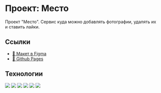 # Проект: Место
Проект "Место". Сервис куда можно добавлять фотографии, удалять их и ставить лайки.


## Ссылки
+ [🔗 Макет в Figma](https://www.figma.com/file/bjyvbKKJN2naO0ucURl2Z0/JavaScript.-Sprint-5?node-id=0%3A1)
+ [🔗 Github Pages](https://shvkn.github.io/mstp/)

##  Технологии
<img src="https://img.shields.io/badge/HTML-black?style=flat&logo=html5&logoColor=F24E1E"> <img src="https://img.shields.io/badge/CSS 3-Responsive : Flex : Grid-90ee90?style=flat&logo=css3"> <img src="https://img.shields.io/badge/Javascript-gray?style=flat&logo=javascript&logoColor=#fff"> <img src="https://img.shields.io/badge/BEM-gold?style=flat&logo=bem&logoColor=black"> <img src="https://img.shields.io/badge/Figma-F24E1E?style=flat&logo=figma&logoColor=white"> <img src="https://img.shields.io/badge/Webpack-magenta?style=flat&logo=webpack&logoColor=white">

